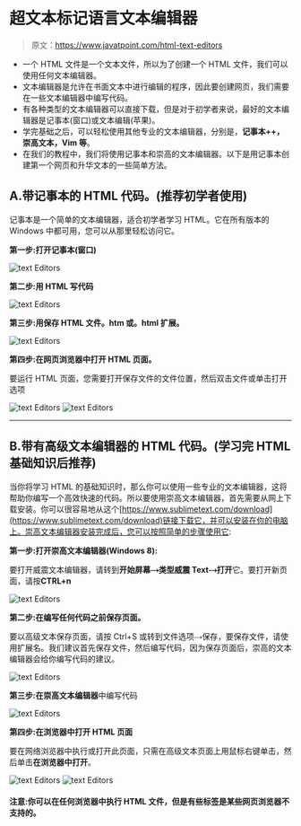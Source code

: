 # 超文本标记语言文本编辑器

> 原文：<https://www.javatpoint.com/html-text-editors>

*   一个 HTML 文件是一个文本文件，所以为了创建一个 HTML 文件，我们可以使用任何文本编辑器。
*   文本编辑器是允许在书面文本中进行编辑的程序，因此要创建网页，我们需要在一些文本编辑器中编写代码。
*   有各种类型的文本编辑器可以直接下载，但是对于初学者来说，最好的文本编辑器是记事本(窗口)或文本编辑(苹果)。
*   学完基础之后，可以轻松使用其他专业的文本编辑器，分别是，**记事本++，崇高文本，Vim 等**。
*   在我们的教程中，我们将使用记事本和崇高的文本编辑器。以下是用记事本创建第一个网页和升华文本的一些简单方法。

## A.带记事本的 HTML 代码。(推荐初学者使用)

记事本是一个简单的文本编辑器，适合初学者学习 HTML。它在所有版本的 Windows 中都可用，您可以从那里轻松访问它。

**第一步:打开记事本(窗口)**

![text Editors](img/c21c99826ca6f0fdef219957010fe0e2.png)

**第二步:用 HTML 写代码**

![text Editors](img/b1cae80092ffcfb22f8cffccaf0588fc.png)

**第三步:用保存 HTML 文件。htm 或。html 扩展。**

![text Editors](img/a0637bbef4aea33535ce857320896d7c.png)

**第四步:在网页浏览器中打开 HTML 页面。**

要运行 HTML 页面，您需要打开保存文件的文件位置，然后双击文件或单击打开选项

![text Editors](img/5e372a9cbcf228c73039c34427f40873.png)
![text Editors](img/5fcbcd5eecae2eb671e1641f030e2402.png)

* * *

## B.带有高级文本编辑器的 HTML 代码。(学习完 HTML 基础知识后推荐)

当你将学习 HTML 的基础知识时，那么你可以使用一些专业的文本编辑器，这将帮助你编写一个高效快速的代码。所以要使用崇高文本编辑器，首先需要从网上下载安装。你可以很容易地从这个[https://www.sublimetext.com/download](https://www.sublimetext.com/download)链接下载它，并可以安装在你的电脑上。崇高文本编辑器安装完成后，您可以按照简单的步骤使用它:

**第一步:打开崇高文本编辑器(Windows 8):**

要打开威震文本编辑器，请转到**开始屏幕⤏类型威震 Text⤏打开**它。要打开新页面，请按**CTRL+n**

![text Editors](img/09e77bc3acc4110a284ccbac76e7c34b.png)

**第二步:在编写任何代码之前保存页面。**

要以高级文本保存页面，请按 Ctrl+S 或转到文件选项⤏保存，要保存文件，请使用扩展名。我们建议首先保存文件，然后编写代码，因为保存页面后，崇高的文本编辑器会给你编写代码的建议。

![text Editors](img/909a319316463f1e715cb0c1894902c9.png)

**第三步:在崇高文本编辑器**中编写代码

![text Editors](img/eb52953d6102cda3f270c4367d42fbe5.png)

**第四步:在浏览器中打开 HTML 页面**

要在网络浏览器中执行或打开此页面，只需在高级文本页面上用鼠标右键单击，然后单击**在浏览器中打开**。

![text Editors](img/d39955cb88ff765ecc93c7cb8dfe4efa.png)
![text Editors](img/f11662dd2c5ffce59dbeb23728f91af4.png)

#### 注意:你可以在任何浏览器中执行 HTML 文件，但是有些标签是某些网页浏览器不支持的。